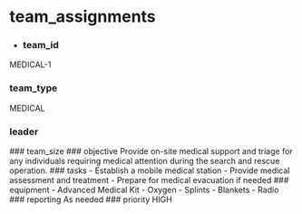 # team_assignments
- ### team_id
MEDICAL-1
### team_type
MEDICAL
### leader
<Team Leader Name>
### team_size
<number>
### objective
Provide on-site medical support and triage for any individuals requiring medical attention during the search and rescue operation.
### tasks
- Establish a mobile medical station
- Provide medical assessment and treatment
- Prepare for medical evacuation if needed
### equipment
- Advanced Medical Kit
- Oxygen
- Splints
- Blankets
- Radio
### reporting
As needed
### priority
HIGH
